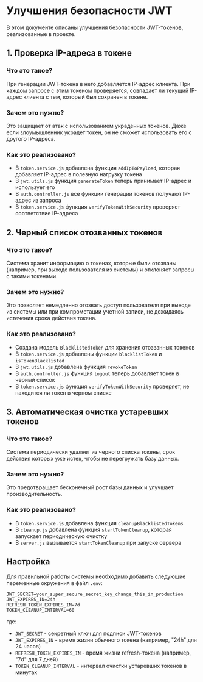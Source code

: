 # Улучшения безопасности JWT

В этом документе описаны улучшения безопасности JWT-токенов, реализованные в проекте.

## 1. Проверка IP-адреса в токене

### Что это такое?
При генерации JWT-токена в него добавляется IP-адрес клиента. При каждом запросе с этим токеном проверяется, совпадает ли текущий IP-адрес клиента с тем, который был сохранен в токене.

### Зачем это нужно?
Это защищает от атак с использованием украденных токенов. Даже если злоумышленник украдет токен, он не сможет использовать его с другого IP-адреса.

### Как это реализовано?
- В `token.service.js` добавлена функция `addIpToPayload`, которая добавляет IP-адрес в полезную нагрузку токена
- В `jwt.utils.js` функция `generateToken` теперь принимает IP-адрес и использует его
- В `auth.controller.js` все функции генерации токенов получают IP-адрес из запроса
- В `token.service.js` функция `verifyTokenWithSecurity` проверяет соответствие IP-адреса

## 2. Черный список отозванных токенов

### Что это такое?
Система хранит информацию о токенах, которые были отозваны (например, при выходе пользователя из системы) и отклоняет запросы с такими токенами.

### Зачем это нужно?
Это позволяет немедленно отозвать доступ пользователя при выходе из системы или при компрометации учетной записи, не дожидаясь истечения срока действия токена.

### Как это реализовано?
- Создана модель `BlacklistedToken` для хранения отозванных токенов
- В `token.service.js` добавлены функции `blacklistToken` и `isTokenBlacklisted`
- В `jwt.utils.js` добавлена функция `revokeToken`
- В `auth.controller.js` функция `logout` теперь добавляет токен в черный список
- В `token.service.js` функция `verifyTokenWithSecurity` проверяет, не находится ли токен в черном списке

## 3. Автоматическая очистка устаревших токенов

### Что это такое?
Система периодически удаляет из черного списка токены, срок действия которых уже истек, чтобы не перегружать базу данных.

### Зачем это нужно?
Это предотвращает бесконечный рост базы данных и улучшает производительность.

### Как это реализовано?
- В `token.service.js` добавлена функция `cleanupBlacklistedTokens`
- В `cleanup.js` добавлена функция `startTokenCleanup`, которая запускает периодическую очистку
- В `server.js` вызывается `startTokenCleanup` при запуске сервера

## Настройка

Для правильной работы системы необходимо добавить следующие переменные окружения в файл `.env`:

```
JWT_SECRET=your_super_secure_secret_key_change_this_in_production
JWT_EXPIRES_IN=24h
REFRESH_TOKEN_EXPIRES_IN=7d
TOKEN_CLEANUP_INTERVAL=60
```

где:
- `JWT_SECRET` - секретный ключ для подписи JWT-токенов
- `JWT_EXPIRES_IN` - время жизни обычного токена (например, "24h" для 24 часов)
- `REFRESH_TOKEN_EXPIRES_IN` - время жизни refresh-токена (например, "7d" для 7 дней)
- `TOKEN_CLEANUP_INTERVAL` - интервал очистки устаревших токенов в минутах 